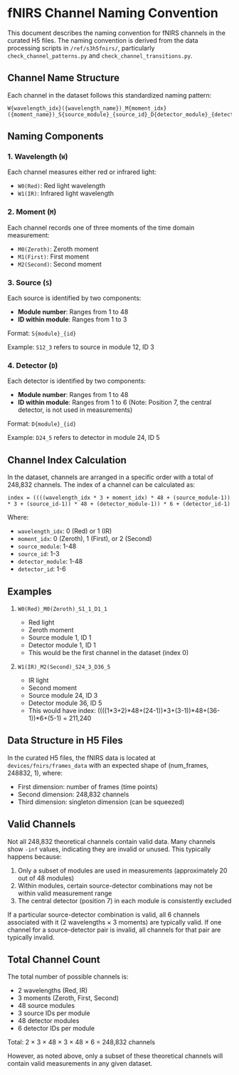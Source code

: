 # fNIRS Channel Naming Convention

This document describes the naming convention for fNIRS channels in the curated H5 files. The naming convention is derived from the data processing scripts in `/ref/s3h5fnirs/`, particularly `check_channel_patterns.py` and `check_channel_transitions.py`.

## Channel Name Structure

Each channel in the dataset follows this standardized naming pattern:

```
W{wavelength_idx}({wavelength_name})_M{moment_idx}({moment_name})_S{source_module}_{source_id}_D{detector_module}_{detector_id}
```

## Naming Components

### 1. Wavelength (`W`)
Each channel measures either red or infrared light:
- `W0(Red)`: Red light wavelength
- `W1(IR)`: Infrared light wavelength

### 2. Moment (`M`)
Each channel records one of three moments of the time domain measurement:
- `M0(Zeroth)`: Zeroth moment
- `M1(First)`: First moment
- `M2(Second)`: Second moment

### 3. Source (`S`)
Each source is identified by two components:
- **Module number**: Ranges from 1 to 48
- **ID within module**: Ranges from 1 to 3

Format: `S{module}_{id}`

Example: `S12_3` refers to source in module 12, ID 3

### 4. Detector (`D`)
Each detector is identified by two components:
- **Module number**: Ranges from 1 to 48
- **ID within module**: Ranges from 1 to 6 (Note: Position 7, the central detector, is not used in measurements)

Format: `D{module}_{id}`

Example: `D24_5` refers to detector in module 24, ID 5

## Channel Index Calculation

In the dataset, channels are arranged in a specific order with a total of 248,832 channels. The index of a channel can be calculated as:

```
index = ((((wavelength_idx * 3 + moment_idx) * 48 + (source_module-1)) * 3 + (source_id-1)) * 48 + (detector_module-1)) * 6 + (detector_id-1)
```

Where:
- `wavelength_idx`: 0 (Red) or 1 (IR)
- `moment_idx`: 0 (Zeroth), 1 (First), or 2 (Second)
- `source_module`: 1-48
- `source_id`: 1-3
- `detector_module`: 1-48
- `detector_id`: 1-6

## Examples

1. `W0(Red)_M0(Zeroth)_S1_1_D1_1`
   - Red light
   - Zeroth moment
   - Source module 1, ID 1
   - Detector module 1, ID 1
   - This would be the first channel in the dataset (index 0)

2. `W1(IR)_M2(Second)_S24_3_D36_5`
   - IR light
   - Second moment
   - Source module 24, ID 3
   - Detector module 36, ID 5
   - This would have index: ((((1*3+2)*48+(24-1))*3+(3-1))*48+(36-1))*6+(5-1) = 211,240

## Data Structure in H5 Files

In the curated H5 files, the fNIRS data is located at `devices/fnirs/frames_data` with an expected shape of (num_frames, 248832, 1), where:
- First dimension: number of frames (time points)
- Second dimension: 248,832 channels
- Third dimension: singleton dimension (can be squeezed)

## Valid Channels

Not all 248,832 theoretical channels contain valid data. Many channels show `-inf` values, indicating they are invalid or unused. This typically happens because:

1. Only a subset of modules are used in measurements (approximately 20 out of 48 modules)
2. Within modules, certain source-detector combinations may not be within valid measurement range
3. The central detector (position 7) in each module is consistently excluded

If a particular source-detector combination is valid, all 6 channels associated with it (2 wavelengths × 3 moments) are typically valid. If one channel for a source-detector pair is invalid, all channels for that pair are typically invalid.

## Total Channel Count

The total number of possible channels is:
- 2 wavelengths (Red, IR)
- 3 moments (Zeroth, First, Second)
- 48 source modules
- 3 source IDs per module
- 48 detector modules
- 6 detector IDs per module

Total: 2 × 3 × 48 × 3 × 48 × 6 = 248,832 channels

However, as noted above, only a subset of these theoretical channels will contain valid measurements in any given dataset.
